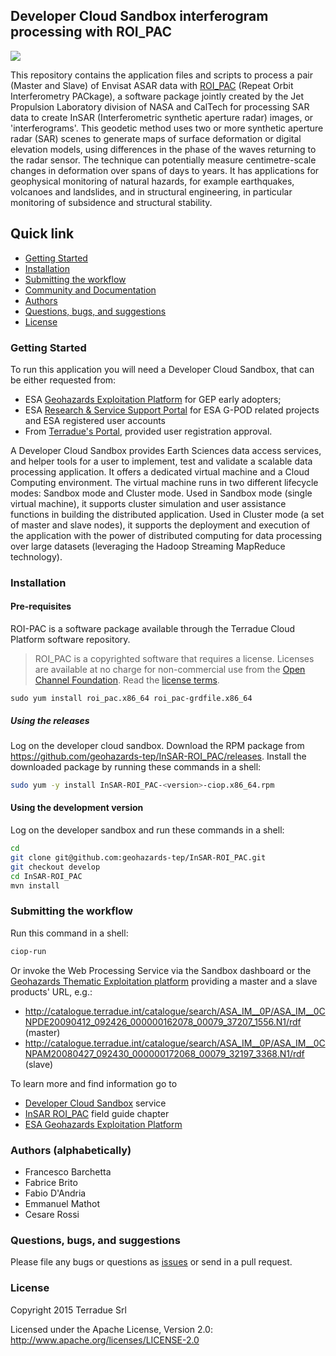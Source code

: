 ## Developer Cloud Sandbox interferogram processing with ROI_PAC

<a href="http://dx.doi.org/10.5281/zenodo.10015"><img src="https://zenodo.org/badge/doi/10.5281/zenodo.10015.png"></a>

This repository contains the application files and scripts to process a pair (Master and Slave) of Envisat ASAR data with [ROI_PAC](http://www.openchannelfoundation.org/projects/ROI_PAC) (Repeat Orbit Interferometry PACkage), a software package jointly created by the Jet Propulsion Laboratory division of NASA and CalTech for processing SAR data to create InSAR (Interferometric synthetic aperture radar) images, or 'interferograms'. This geodetic method uses two or more synthetic aperture radar (SAR) scenes to generate maps of surface deformation or digital elevation models, using differences in the phase of the waves returning to the radar sensor. The technique can potentially measure centimetre-scale changes in deformation over spans of days to years. It has applications for geophysical monitoring of natural hazards, for example earthquakes, volcanoes and landslides, and in structural engineering, in particular monitoring of subsidence and structural stability.

## Quick link

* [Getting Started](#getting-started)
* [Installation](#installation)
* [Submitting the workflow](#submit)
* [Community and Documentation](#community)
* [Authors](#authors)
* [Questions, bugs, and suggestions](#questions)
* [License](#license)

### <a name="getting-started"></a>Getting Started

To run this application you will need a Developer Cloud Sandbox, that can be either requested from:
* ESA [Geohazards Exploitation Platform](https://geohazards-tep.eo.esa.int) for GEP early adopters;
* ESA [Research & Service Support Portal](http://eogrid.esrin.esa.int/cloudtoolbox/) for ESA G-POD related projects and ESA registered user accounts
* From [Terradue's Portal](http://www.terradue.com/partners), provided user registration approval.

A Developer Cloud Sandbox provides Earth Sciences data access services, and helper tools for a user to implement, test and validate a scalable data processing application. It offers a dedicated virtual machine and a Cloud Computing environment.
The virtual machine runs in two different lifecycle modes: Sandbox mode and Cluster mode.
Used in Sandbox mode (single virtual machine), it supports cluster simulation and user assistance functions in building the distributed application.
Used in Cluster mode (a set of master and slave nodes), it supports the deployment and execution of the application with the power of distributed computing for data processing over large datasets (leveraging the Hadoop Streaming MapReduce technology).

### <a name="installation"></a>Installation

#### Pre-requisites

ROI-PAC is a software package available through the Terradue Cloud Platform software repository.

> ROI_PAC is a copyrighted software that requires a license. Licenses are available at no charge for non-commercial use from the [Open Channel Foundation](http://www.openchannelfoundation.org/projects/ROI_PAC). Read the [license terms](http://www.openchannelfoundation.org/project/print_license.php?group_id=282&license_id=61).

```
sudo yum install roi_pac.x86_64 roi_pac-grdfile.x86_64
```

##### Using the releases

Log on the developer cloud sandbox. Download the RPM package from https://github.com/geohazards-tep/InSAR-ROI_PAC/releases.
Install the downloaded package by running these commands in a shell:

```bash
sudo yum -y install InSAR-ROI_PAC-<version>-ciop.x86_64.rpm
```

#### Using the development version

Log on the developer sandbox and run these commands in a shell:

```bash
cd
git clone git@github.com:geohazards-tep/InSAR-ROI_PAC.git
git checkout develop
cd InSAR-ROI_PAC
mvn install
```

### <a name="submit"></a>Submitting the workflow

Run this command in a shell:

```bash
ciop-run
```
Or invoke the Web Processing Service via the Sandbox dashboard or the [Geohazards Thematic Exploitation platform](https://geohazards-tep.eo.esa.int) providing a master and a slave products' URL, e.g.:

* http://catalogue.terradue.int/catalogue/search/ASA_IM__0P/ASA_IM__0CNPDE20090412_092426_000000162078_00079_37207_1556.N1/rdf (master)
* http://catalogue.terradue.int/catalogue/search/ASA_IM__0P/ASA_IM__0CNPAM20080427_092430_000000172068_00079_32197_3368.N1/rdf (slave)

To learn more and find information go to

* [Developer Cloud Sandbox](http://docs.terradue.com/developer) service
* [InSAR ROI_PAC](http://docs.terradue.com/developer/field/insar/tp_roi_pac) field guide chapter
* [ESA Geohazards Exploitation Platform](https://geohazards-tep.eo.esa.int)

### <a name="authors"></a>Authors (alphabetically)

* Francesco Barchetta
* Fabrice Brito
* Fabio D'Andria
* Emmanuel Mathot
* Cesare Rossi

### <a name="questions"></a>Questions, bugs, and suggestions

Please file any bugs or questions as [issues](https://github.com/geohazards-tep/InSAR-ROI_PAC/issues/new) or send in a pull request.

### <a name="license"></a>License

Copyright 2015 Terradue Srl

Licensed under the Apache License, Version 2.0: http://www.apache.org/licenses/LICENSE-2.0

